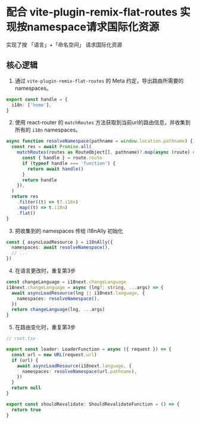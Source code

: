 # 配合 vite-plugin-remix-flat-routes 实现按namespace请求国际化资源

实现了按 「语言」+「命名空间」 请求国际化资源

## 核心逻辑

1. 通过 `vite-plugin-remix-flat-routes` 的 Meta 约定，导出路由所需要的namespaces。
```ts
export const handle = {
  i18n: ['home'],
}
```

2. 使用 react-router 的 `matchRoutes` 方法获取到当前url的路由信息，并收集到所有的 `i18n` namespaces。
```ts
async function resolveNamespace(pathname = window.location.pathname) {
  const res = await Promise.all(
    matchRoutes(routes as RouteObject[], pathname)?.map(async (route) => {
      const { handle } = route.route
      if (typeof handle === 'function') {
        return await handle()
      }
      return handle
    }),
  )
  return res
    .filter((t) => t?.i18n)
    .map((t) => t.i18n)
    .flat()
}

```

3. 把收集到的 namespaces 传给 i18nAlly 初始化
```ts
const { asyncLoadResource } = i18nAlly({
  namespaces: await resolveNamespace(),
  // ...
})
```

4. 在语言更改时，重复第3步
```ts
const changeLanguage = i18next.changeLanguage
i18next.changeLanguage = async (lng?: string, ...args) => {
  await asyncLoadResource(lng || i18next.language, {
    namespaces: resolveNamespace(),
  })
  return changeLanguage(lng, ...args)
}
```

5. 在路由变化时，重复第3步
```ts
// root.tsx

export const loader: LoaderFunction = async ({ request }) => {
  const url = new URL(request.url)
  if (url) {
    await asyncLoadResource(i18next.language, {
      namespaces: resolveNamespace(url.pathname),
    })
  }
  return null
}

export const shouldRevalidate: ShouldRevalidateFunction = () => {
  return true
}
```
